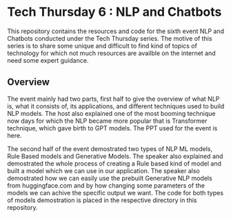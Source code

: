 # Tech Thursday 6 : NLP and Chatbots

This repository contains the resources and code for the sixth event NLP and Chatbots conducted under the Tech Thursday series. The motive of this series is to share some unique and difficult to find kind of topics of technology for which not much resources are availble on the internet and need some expert guidance.

## Overview

The event mainly had two parts, first half to give the overview of what NLP is, what it consists of, its applications, and different techniques used to build NLP models. The host also explained one of the most booming technique now days for which the NLP became more popular that is Transformer technique, which gave birth to GPT models. The PPT used for the event is here.

The second half of the event demostrated two types of NLP ML models, Rule Based models and Generative Models. The speaker also explained and demostrated the whole process of creating a Rule based kind of model and built a model which we can use in our application. The speaker also demostrated how we can easily use the prebuilt Generative NLP models from huggingface.com and by how changing some parameters of the models we can achive the specific output we want.
The code for both types of models demostration is placed in the respective directory in this repository.
